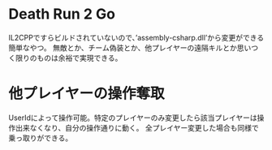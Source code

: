 # Death Run 2 Go
IL2CPPですらビルドされていないので、’assembly-csharp.dll’から変更ができる簡単なやつ。
無敵とか、チーム偽装とか、他プレイヤーの遠隔キルとか思いつく限りのものは余裕で実現できる。
# 他プレイヤーの操作奪取
UserIdによって操作可能。特定のプレイヤーのみ変更したら該当プレイヤーは操作出来なくなり、自分の操作通りに動く。
全プレイヤー変更した場合も同様で乗っ取りができる。
